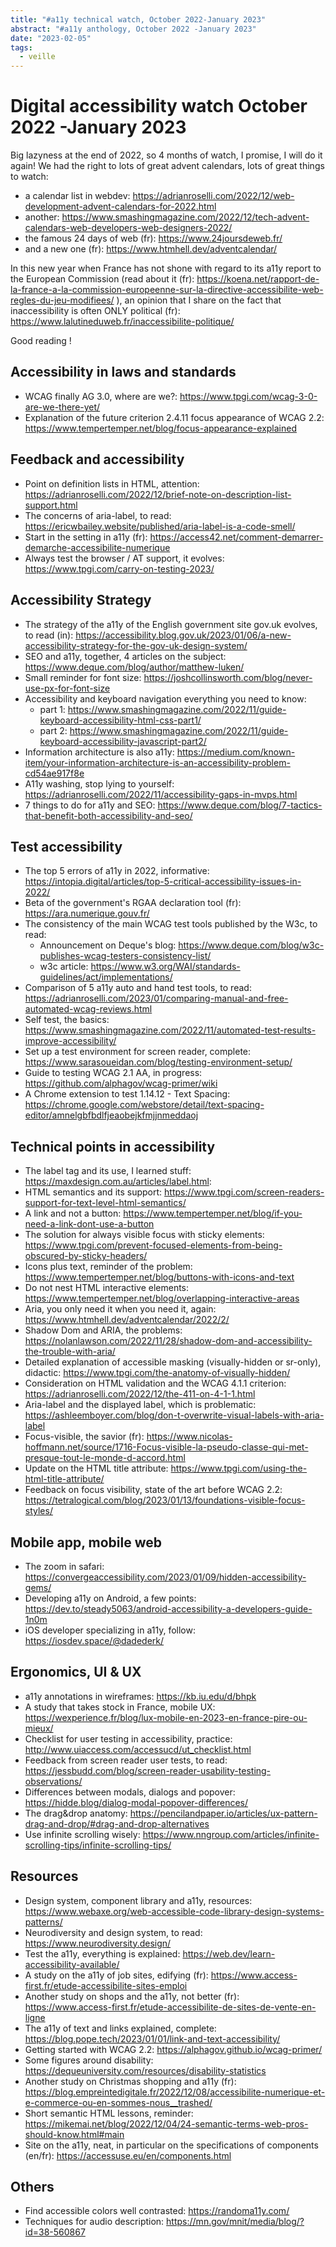```yaml
---
title: "#a11y technical watch, October 2022-January 2023"
abstract: "#a11y anthology, October 2022 -January 2023"
date: "2023-02-05"
tags:
  - veille
---
```

# Digital accessibility watch October 2022 -January 2023
Big lazyness at the end of 2022, so 4 months of watch, I promise, I will do it again!
We had the right to lots of great advent calendars, lots of great things to watch:
- a calendar list in webdev: https://adrianroselli.com/2022/12/web-development-advent-calendars-for-2022.html
- another: https://www.smashingmagazine.com/2022/12/tech-advent-calendars-web-developers-web-designers-2022/
- the famous 24 days of web (fr): https://www.24joursdeweb.fr/
- and a new one (fr): https://www.htmhell.dev/adventcalendar/

In this new year when France has not shone with regard to its a11y report to the European Commission (read about it (fr): https://koena.net/rapport-de-la-france-a-la-commission-europeenne-sur-la-directive-accessibilite-web-regles-du-jeu-modifiees/ ), an opinion that I share on the fact that inaccessibility is often ONLY political (fr): https://www.lalutineduweb.fr/inaccessibilite-politique/

Good reading !
## Accessibility in laws and standards
- WCAG finally AG 3.0, where are we?: https://www.tpgi.com/wcag-3-0-are-we-there-yet/
- Explanation of the future criterion 2.4.11 focus appearance of WCAG 2.2: https://www.tempertemper.net/blog/focus-appearance-explained
## Feedback and accessibility
- Point on definition lists in HTML, attention: https://adrianroselli.com/2022/12/brief-note-on-description-list-support.html
- The concerns of aria-label, to read: https://ericwbailey.website/published/aria-label-is-a-code-smell/
- Start in the setting in a11y (fr): https://access42.net/comment-demarrer-demarche-accessibilite-numerique
- Always test the browser / AT support, it evolves: https://www.tpgi.com/carry-on-testing-2023/
## Accessibility Strategy
- The strategy of the a11y of the English government site gov.uk evolves, to read (in): https://accessibility.blog.gov.uk/2023/01/06/a-new-accessibility-strategy-for-the-gov-uk-design-system/
- SEO and a11y, together, 4 articles on the subject: https://www.deque.com/blog/author/matthew-luken/
- Small reminder for font size: https://joshcollinsworth.com/blog/never-use-px-for-font-size
- Accessibility and keyboard navigation everything you need to know:
  - part 1: https://www.smashingmagazine.com/2022/11/guide-keyboard-accessibility-html-css-part1/
  - part 2: https://www.smashingmagazine.com/2022/11/guide-keyboard-accessibility-javascript-part2/
- Information architecture is also a11y: https://medium.com/known-item/your-information-architecture-is-an-accessibility-problem-cd54ae917f8e
- A11y washing, stop lying to yourself: https://adrianroselli.com/2022/11/accessibility-gaps-in-mvps.html
- 7 things to do for a11y and SEO: https://www.deque.com/blog/7-tactics-that-benefit-both-accessibility-and-seo/
## Test accessibility
- The top 5 errors of a11y in 2022, informative: https://intopia.digital/articles/top-5-critical-accessibility-issues-in-2022/
- Beta of the government's RGAA declaration tool (fr): https://ara.numerique.gouv.fr/
- The consistency of the main WCAG test tools published by the W3c, to read:
   - Announcement on Deque's blog: https://www.deque.com/blog/w3c-publishes-wcag-testers-consistency-list/
   - w3c article: https://www.w3.org/WAI/standards-guidelines/act/implementations/
- Comparison of 5 a11y auto and hand test tools, to read: https://adrianroselli.com/2023/01/comparing-manual-and-free-automated-wcag-reviews.html
- Self test, the basics: https://www.smashingmagazine.com/2022/11/automated-test-results-improve-accessibility/
- Set up a test environment for screen reader, complete: https://www.sarasoueidan.com/blog/testing-environment-setup/
- Guide to testing WCAG 2.1 AA, in progress: https://github.com/alphagov/wcag-primer/wiki
- A Chrome extension to test 1.14.12 - Text Spacing: https://chrome.google.com/webstore/detail/text-spacing-editor/amnelgbfbdlfjeaobejkfmjjnmeddaoj
## Technical points in accessibility
- The label tag and its use, I learned stuff: https://maxdesign.com.au/articles/label.html:
- HTML semantics and its support: https://www.tpgi.com/screen-readers-support-for-text-level-html-semantics/
- A link and not a button: https://www.tempertemper.net/blog/if-you-need-a-link-dont-use-a-button
- The solution for always visible focus with sticky elements: https://www.tpgi.com/prevent-focused-elements-from-being-obscured-by-sticky-headers/
- Icons plus text, reminder of the problem: https://www.tempertemper.net/blog/buttons-with-icons-and-text
- Do not nest HTML interactive elements: https://www.tempertemper.net/blog/overlapping-interactive-areas
- Aria, you only need it when you need it, again: https://www.htmhell.dev/adventcalendar/2022/2/
- Shadow Dom and ARIA, the problems: https://nolanlawson.com/2022/11/28/shadow-dom-and-accessibility-the-trouble-with-aria/
- Detailed explanation of accessible masking (visually-hidden or sr-only), didactic: https://www.tpgi.com/the-anatomy-of-visually-hidden/
- Consideration on HTML validation and the WCAG 4.1.1 criterion: https://adrianroselli.com/2022/12/the-411-on-4-1-1.html
- Aria-label and the displayed label, which is problematic: https://ashleemboyer.com/blog/don-t-overwrite-visual-labels-with-aria-label
- Focus-visible, the savior (fr): https://www.nicolas-hoffmann.net/source/1716-Focus-visible-la-pseudo-classe-qui-met-presque-tout-le-monde-d-accord.html
- Update on the HTML title attribute: https://www.tpgi.com/using-the-html-title-attribute/
- Feedback on focus visibility, state of the art before WCAG 2.2: https://tetralogical.com/blog/2023/01/13/foundations-visible-focus-styles/
## Mobile app, mobile web
- The zoom in safari: https://convergeaccessibility.com/2023/01/09/hidden-accessibility-gems/
- Developing a11y on Android, a few points: https://dev.to/steady5063/android-accessibility-a-developers-guide-1n0m
- iOS developer specializing in a11y, follow: https://iosdev.space/@dadederk/

## Ergonomics, UI & UX
- a11y annotations in wireframes: https://kb.iu.edu/d/bhpk
- A study that takes stock in France, mobile UX: https://wexperience.fr/blog/lux-mobile-en-2023-en-france-pire-ou-mieux/
- Checklist for user testing in accessibility, practice: http://www.uiaccess.com/accessucd/ut_checklist.html
- Feedback from screen reader user tests, to read: https://jessbudd.com/blog/screen-reader-usability-testing-observations/
- Differences between modals, dialogs and popover: https://hidde.blog/dialog-modal-popover-differences/
- The drag&drop anatomy: https://pencilandpaper.io/articles/ux-pattern-drag-and-drop/#drag-and-drop-alternatives
- Use infinite scrolling wisely: https://www.nngroup.com/articles/infinite-scrolling-tips/infinite-scrolling-tips/
## Resources
- Design system, component library and a11y, resources: https://www.webaxe.org/web-accessible-code-library-design-systems-patterns/
- Neurodiversity and design system, to read: https://www.neurodiversity.design/
- Test the a11y, everything is explained: https://web.dev/learn-accessibility-available/
- A study on the a11y of job sites, edifying (fr): https://www.access-first.fr/etude-accessibilite-sites-emploi
- Another study on shops and the a11y, not better (fr): https://www.access-first.fr/etude-accessibilite-de-sites-de-vente-en-ligne
- The a11y of text and links explained, complete: https://blog.pope.tech/2023/01/01/link-and-text-accessibility/
- Getting started with WCAG 2.2: https://alphagov.github.io/wcag-primer/
- Some figures around disability: https://dequeuniversity.com/resources/disability-statistics
- Another study on Christmas shopping and a11y (fr): https://blog.empreintedigitale.fr/2022/12/08/accessibilite-numerique-et-e-commerce-ou-en-sommes-nous__trashed/
- Short semantic HTML lessons, reminder: https://mikemai.net/blog/2022/12/04/24-semantic-terms-web-pros-should-know.html#main
- Site on the a11y, neat, in particular on the specifications of components (en/fr): https://accessuse.eu/en/components.html
## Others
- Find accessible colors well contrasted: https://randoma11y.com/
- Techniques for audio description: https://mn.gov/mnit/media/blog/?id=38-560867